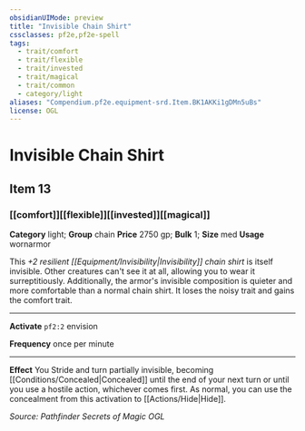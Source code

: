 ```yaml
---
obsidianUIMode: preview
title: "Invisible Chain Shirt"
cssclasses: pf2e,pf2e-spell
tags:
  - trait/comfort
  - trait/flexible
  - trait/invested
  - trait/magical
  - trait/common
  - category/light
aliases: "Compendium.pf2e.equipment-srd.Item.BK1AKKi1gDMn5uBs"
license: OGL
---
```

# Invisible Chain Shirt
## Item 13
### [[comfort]][[flexible]][[invested]][[magical]]

**Category** light; **Group** chain
**Price** 2750 gp; 
**Bulk** 1; **Size** med
**Usage** wornarmor

This _+2 resilient [[Equipment/Invisibility|Invisibility]] chain shirt_ is itself invisible. Other creatures can't see it at all, allowing you to wear it surreptitiously. Additionally, the armor's invisible composition is quieter and more comfortable than a normal chain shirt. It loses the noisy trait and gains the comfort trait.

* * *

**Activate** `pf2:2` envision

**Frequency** once per minute

* * *

**Effect** You Stride and turn partially invisible, becoming [[Conditions/Concealed|Concealed]] until the end of your next turn or until you use a hostile action, whichever comes first. As normal, you can use the concealment from this activation to [[Actions/Hide|Hide]].

*Source: Pathfinder Secrets of Magic*
*OGL*